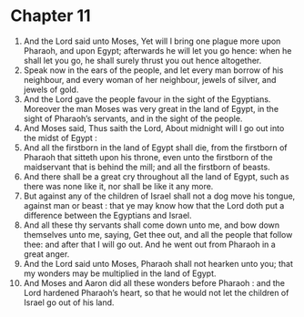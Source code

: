 # Chapter 11

1. And the Lord said unto Moses, Yet will I bring one plague more upon Pharaoh, and upon Egypt; afterwards he will let you go hence: when he shall let you go, he shall surely thrust you out hence altogether.
2. Speak now in the ears of the people, and let every man borrow of his neighbour, and every woman of her neighbour, jewels of silver, and jewels of gold.
3. And the Lord gave the people favour in the sight of the Egyptians. Moreover the man Moses was very great in the land of Egypt, in the sight of Pharaoh’s servants, and in the sight of the people.
4. And Moses said, Thus saith the Lord, About midnight will I go out into the midst of Egypt :
5. And all the firstborn in the land of Egypt shall die, from the firstborn of Pharaoh that sitteth upon his throne, even unto the firstborn of the maidservant that is behind the mill; and all the firstborn of beasts.
6. And there shall be a great cry throughout all the land of Egypt, such as there was none like it, nor shall be like it any more.
7. But against any of the children of Israel shall not a dog move his tongue, against man or beast : that ye may know how that the Lord doth put a difference between the Egyptians and Israel.
8. And all these thy servants shall come down unto me, and bow down themselves unto me, saying, Get thee out, and all the people that follow thee: and after that I will go out. And he went out from Pharaoh in a great anger.
9. And the Lord said unto Moses, Pharaoh shall not hearken unto you; that my wonders may be multiplied in the land of Egypt.
10. And Moses and Aaron did all these wonders before Pharaoh : and the Lord hardened Pharaoh’s heart, so that he would not let the children of Israel go out of his land.

